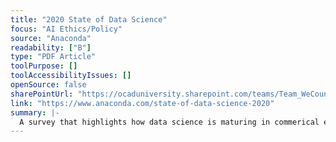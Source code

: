 ```yaml
---
title: "2020 State of Data Science"
focus: "AI Ethics/Policy"
source: "Anaconda"
readability: ["B"]
type: "PDF Article"
toolPurpose: []
toolAccessibilityIssues: []
openSource: false
sharePointUrl: "https://ocaduniversity.sharepoint.com/teams/Team_WeCount/Shared%20Documents/Resources%20and%20Tools/Literature%20(curated)/2020%20State%20of%20Data%20Science.pdf"
link: "https://www.anaconda.com/state-of-data-science-2020"
summary: |-
  A survey that highlights how data science is maturing in commerical environments and academic institutions are preparing data science students for the workplace.
---
```


